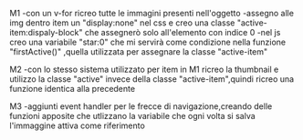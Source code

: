 M1
-con un v-for ricreo tutte le immagini presenti nell'oggetto
-assegno alle img dentro item un "display:none" nel css e creo una classe "active-item:dispaly-block" che assegnerò solo all'elemento con indice 0
-nel js creo una variabile "star:0" che mi servirà come condizione nella funzione "firstActive()" ,quella utilizzata per assegnare la classe "active-item"

M2
-con lo stesso sistema utilizzato per item in M1 ricreo la thumbnail e utilizzo la classe "active" invece della classe "active-item",quindi ricreo una funzione identica alla precedente

M3
-aggiunti event handler per le frecce di navigazione,creando delle funzioni apposite che utlizzano la variabile che ogni volta si salva l'immaggine attiva come riferimento